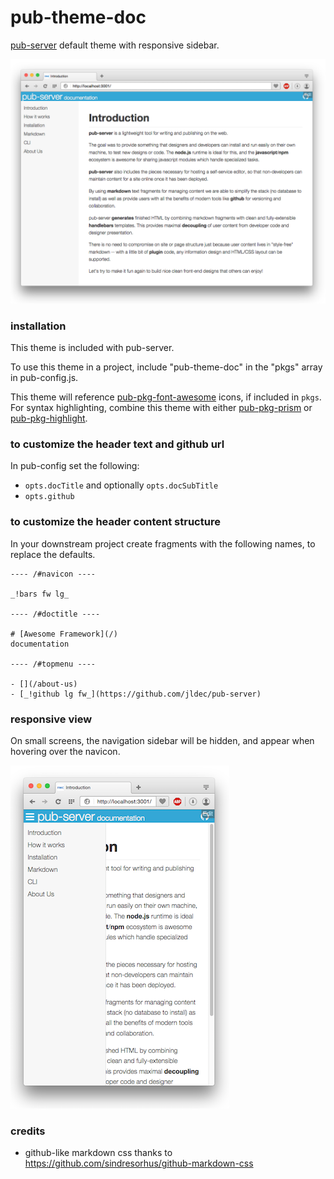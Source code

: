 # pub-theme-doc

[pub-server](https://github.com/jldec/pub-server) default theme with responsive sidebar.

![](/images/largescreen.png)


### installation

This theme is included with pub-server.

To use this theme in a project, include "pub-theme-doc" in the "pkgs" array in pub-config.js.

This theme will reference [pub-pkg-font-awesome](https://jldec.github.io/pub-pkg-font-awesome)
icons, if included in `pkgs`. For syntax highlighting, combine this theme with either [pub-pkg-prism](https://github.com/jldec/pub-pkg-prism) or [pub-pkg-highlight](https://github.com/jldec/pub-pkg-highlight).


### to customize the header text and github url
In pub-config set the following:

- `opts.docTitle` and optionally `opts.docSubTitle`
- `opts.github`


### to customize the header content structure
In your downstream project create fragments with the following names, to replace the defaults.


    ---- /#navicon ----

    _!bars fw lg_

    ---- /#doctitle ----

    # [Awesome Framework](/)
    documentation

    ---- /#topmenu ----

    - [](/about-us)
    - [_!github lg fw_](https://github.com/jldec/pub-server)


### responsive view
On small screens, the navigation sidebar will be hidden, and appear when hovering over the navicon.

![](/images/smallscreen.png)


### credits
- github-like markdown css thanks to https://github.com/sindresorhus/github-markdown-css
